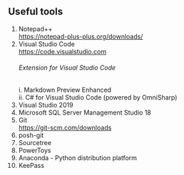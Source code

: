 ## Useful tools
1. Notepad++ \
    https://notepad-plus-plus.org/downloads/
2. Visual Studio Code \
    https://code.visualstudio.com
    ###### Extension for Visual Studio Code
    i. Markdown Preview Enhanced \
    ii. C# for Visual Studio Code (powered by OmniSharp)
3. Visual Studio 2019
4. Microsoft SQL Server Management Studio 18
4. Git \
    https://git-scm.com/downloads
5. posh-git
6. Sourcetree
7. PowerToys
8. Anaconda - Python distribution platform
9. KeePass